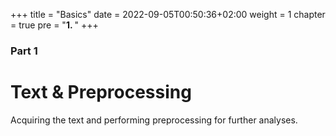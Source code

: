 +++
title = "Basics"
date = 2022-09-05T00:50:36+02:00
weight = 1
chapter = true
pre = "<b>1. </b>"
+++

### Part 1

# Text & Preprocessing

Acquiring the text and performing preprocessing for further analyses.